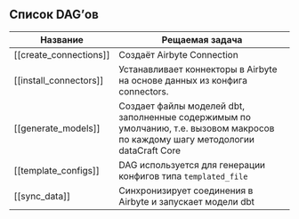 ## Список DAG’ов

| Название               | Рещаемая задача                                                                                                                  |
| ---------------------- | -------------------------------------------------------------------------------------------------------------------------------- |
| [[create_connections]] | Создаёт Airbyte Connection                                                                                                       |
| [[install_connectors]] | Устанавливает коннекторы в Airbyte на основе данных из конфига connectors.                                                       |
| [[generate_models]]    | Создает файлы моделей dbt, заполненные содержимым по умолчанию, т.е. вызовом макросов по каждому шагу методологии dataCraft Core |
| [[template_configs]]   | DAG используется для генерации конфигов типа `templated_file`                                                                    |
| [[sync_data]]          | Синхронизирует соединения в Airbyte и запускает модели dbt                                                                       |



